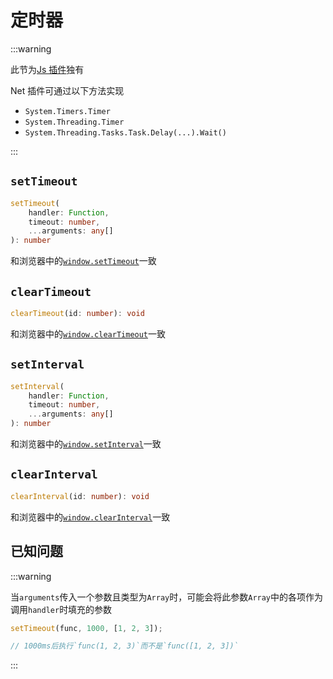 # 定时器

:::warning

此节为[Js 插件](../js/)独有

Net 插件可通过以下方法实现

- `System.Timers.Timer`
- `System.Threading.Timer`
- `System.Threading.Tasks.Task.Delay(...).Wait()`

:::

## `setTimeout`

```ts
setTimeout(
    handler: Function,
    timeout: number,
    ...arguments: any[]
): number
```

和浏览器中的[`window.setTimeout`](https://developer.mozilla.org/zh-CN/docs/Web/API/Window/setTimeout)一致

## `clearTimeout`

```ts
clearTimeout(id: number): void
```

和浏览器中的[`window.clearTimeout`](https://developer.mozilla.org/zh-CN/docs/Web/API/Window/clearTimeout)一致

## `setInterval`

```ts
setInterval(
    handler: Function,
    timeout: number,
    ...arguments: any[]
): number
```

和浏览器中的[`window.setInterval`](https://developer.mozilla.org/zh-CN/docs/Web/API/Window/setInterval)一致

## `clearInterval`

```ts
clearInterval(id: number): void
```

和浏览器中的[`window.clearInterval`](https://developer.mozilla.org/zh-CN/docs/Web/API/Window/clearInterval)一致

## 已知问题

:::warning

当`arguments`传入一个参数且类型为`Array`时，可能会将此参数`Array`中的各项作为调用`handler`时填充的参数

```ts
setTimeout(func, 1000, [1, 2, 3]);

// 1000ms后执行`func(1, 2, 3)`而不是`func([1, 2, 3])`
```

:::
